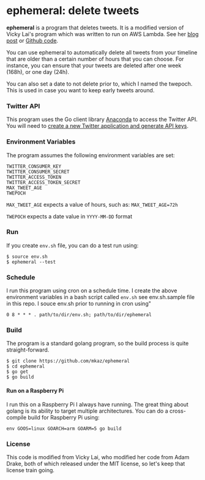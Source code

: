 # ephemeral: delete tweets

**ephemeral** is a program that deletes tweets. It is a modified version of
Vicky Lai's program which was written to run on AWS Lambda. See her [blog
post](https://vickylai.com/verbose/delete-old-tweets-ephemeral/) or [Github
code](https://github.com/hivickylai/ephemeral).

You can use ephemeral to automatically delete all tweets from your timeline that
are older than a certain number of hours that you can choose. For instance, you
can ensure that your tweets are deleted after one week (168h), or one day (24h).

You can also set a date to not delete prior to, which I named the twepoch. This
is used in case you want to keep early tweets around.


### Twitter API

This program uses the Go client library [Anaconda](https://github.com/ChimeraCoder/anaconda) to access the Twitter API. You will need to [create a new Twitter application and generate API keys](https://apps.twitter.com/).


### Environment Variables

The program assumes the following environment variables are set:

```
TWITTER_CONSUMER_KEY
TWITTER_CONSUMER_SECRET
TWITTER_ACCESS_TOKEN
TWITTER_ACCESS_TOKEN_SECRET
MAX_TWEET_AGE
TWEPOCH
```

`MAX_TWEET_AGE` expects a value of hours, such as: `MAX_TWEET_AGE=72h`

`TWEPOCH` expects a date value in `YYYY-MM-DD` format


### Run

If you create `env.sh` file, you can do a test run using:

```
$ source env.sh
$ ephemeral --test
```

### Schedule

I run this program using cron on a schedule time. I create the above environment
variables in a bash script called `env.sh` see env.sh.sample file in this repo.
I souce env.sh prior to running in cron using"

```
0 8 * * * . path/to/dir/env.sh; path/to/dir/ephemeral
```

### Build

The program is a standard golang program, so the build process is quite
straight-forward.

```
$ git clone https://github.com/mkaz/ephemeral
$ cd ephemeral
$ go get
$ go build
```

#### Run on a Raspberry Pi

I run this on a Raspberry Pi I always have running. The great thing about golang
is its ability to target multiple architectures. You can do a cross-compile
build for Raspberry Pi using:

`env GOOS=linux GOARCH=arm GOARM=5 go build`


### License

This code is modified from Vicky Lai, who modified her code from Adam Drake,
both of which released under the MIT license, so let's keep that license
train going.


